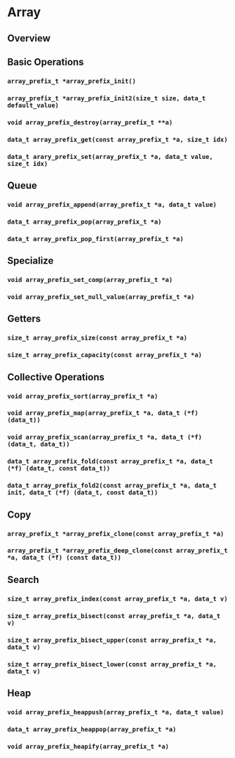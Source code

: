 # Array

## Overview

## Basic Operations

### `array_prefix_t *array_prefix_init()`

### `array_prefix_t *array_prefix_init2(size_t size, data_t default_value)`

### `void array_prefix_destroy(array_prefix_t **a)`

### `data_t array_prefix_get(const array_prefix_t *a, size_t idx)`

### `data_t arary_prefix_set(array_prefix_t *a, data_t value, size_t idx)`

## Queue

### `void array_prefix_append(array_prefix_t *a, data_t value)`

### `data_t array_prefix_pop(array_prefix_t *a)`

### `data_t array_prefix_pop_first(array_prefix_t *a)`

## Specialize

### `void array_prefix_set_comp(array_prefix_t *a)`

### `void array_prefix_set_null_value(array_prefix_t *a)`

## Getters

### `size_t array_prefix_size(const array_prefix_t *a)`

### `size_t array_prefix_capacity(const array_prefix_t *a)`

## Collective Operations

### `void array_prefix_sort(array_prefix_t *a)`

### `void array_prefix_map(array_prefix_t *a, data_t (*f)(data_t))`

### `void array_prefix_scan(array_prefix_t *a, data_t (*f)(data_t, data_t))`

### `data_t array_prefix_fold(const array_prefix_t *a, data_t (*f) (data_t, const data_t))`

### `data_t array_prefix_fold2(const array_prefix_t *a, data_t init, data_t (*f) (data_t, const data_t))`

## Copy

### `array_prefix_t *array_prefix_clone(const array_prefix_t *a)`

### `array_prefix_t *array_prefix_deep_clone(const array_prefix_t *a, data_t (*f) (const data_t))`

## Search

### `size_t array_prefix_index(const array_prefix_t *a, data_t v)`

### `size_t array_prefix_bisect(const array_prefix_t *a, data_t v)`

### `size_t array_prefix_bisect_upper(const array_prefix_t *a, data_t v)`

### `size_t array_prefix_bisect_lower(const array_prefix_t *a, data_t v)`

## Heap

### `void array_prefix_heappush(array_prefix_t *a, data_t value)`

### `data_t array_prefix_heappop(array_prefix_t *a)`

### `void array_prefix_heapify(array_prefix_t *a)`

